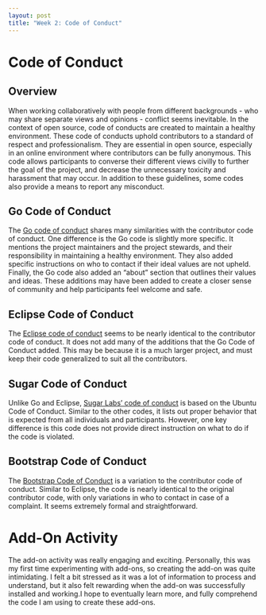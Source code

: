 ```yaml
---
layout: post
title: "Week 2: Code of Conduct"
---
```


# Code of Conduct

## Overview
When working collaboratively with people from different backgrounds - who may share separate views and opinions - conflict seems inevitable. In the context of open source, code of conducts are created to maintain a healthy environment. These code of conducts uphold contributors to a standard of respect and professionalism. They are essential in open source, especially in an online environment where contributors can be fully anonymous. This code allows participants to converse their different views civilly to further the goal of the project, and decrease the unnecessary toxicity and harassment that may occur. In addition to these guidelines, some codes also provide a means to report any misconduct. 

## Go Code of Conduct
The [Go code of conduct](https://go.dev/conduct) shares many similarities with the contributor code of conduct. One difference is the Go code is slightly more specific. It mentions the project maintainers and the project stewards, and their responsibility in maintaining a healthy environment. They also added specific instructions on who to contact if their ideal values are not upheld. Finally, the Go code also added an “about” section that outlines their values and ideas. These additions may have been added to create a closer sense of community and help participants feel welcome and safe. 

## Eclipse Code of Conduct
The [Eclipse code of conduct](https://www.eclipse.org/org/documents/Community_Code_of_Conduct.php) seems to be nearly identical to the contributor code of conduct. It does not add many of the additions that the Go Code of Conduct added. This may be because it is a much larger project, and must keep their code generalized to suit all the contributors. 

## Sugar Code of Conduct
Unlike Go and Eclipse, [Sugar Labs’ code of conduct](https://wiki.sugarlabs.org/go/Sugar_Labs/Legal/Code_of_Conduct) is based on the Ubuntu Code of Conduct. Similar to the other codes, it lists out proper behavior that is expected from all individuals and participants. However, one key difference is this code does not provide direct instruction on what to do if the code is violated. 

## Bootstrap Code of Conduct
The [Bootstrap Code of Conduct](https://github.com/twbs/bootstrap/blob/main/CODE_OF_CONDUCT.md) is a variation to the contributor code of conduct. Similar to Eclipse, the code is nearly identical to the original contributor code, with only variations in who to contact in case of a complaint. It seems extremely formal and straightforward. 

# Add-On Activity
The add-on activity was really engaging and exciting. Personally, this was my first time experimenting with add-ons, so creating the add-on was quite intimidating. I felt a bit stressed as it was a lot of information to process and understand, but it also felt rewarding when the add-on was successfully installed and working.I hope to eventually learn more, and fully comprehend the code I am using to create these add-ons. 

